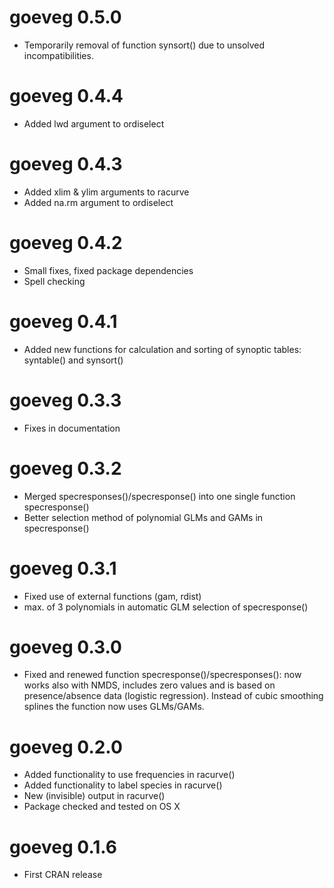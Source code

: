 # goeveg 0.5.0
- Temporarily removal of function synsort() due to unsolved incompatibilities.

# goeveg 0.4.4
- Added lwd argument to ordiselect

# goeveg 0.4.3
- Added xlim & ylim arguments to racurve
- Added na.rm argument to ordiselect

# goeveg 0.4.2
- Small fixes, fixed package dependencies
- Spell checking

# goeveg 0.4.1
- Added new functions for calculation and sorting of synoptic tables: syntable() and synsort()

# goeveg 0.3.3
- Fixes in documentation

# goeveg 0.3.2
- Merged specresponses()/specresponse() into one single function specresponse()
- Better selection method of polynomial GLMs and GAMs in specresponse()

# goeveg 0.3.1

- Fixed use of external functions (gam, rdist)
- max. of 3 polynomials in automatic GLM selection of specresponse()

# goeveg 0.3.0

- Fixed and renewed function specresponse()/specresponses(): now works also with NMDS, includes zero values and is based on presence/absence data (logistic regression). Instead of cubic smoothing splines the function now uses GLMs/GAMs.

# goeveg 0.2.0

- Added functionality to use frequencies in racurve()
- Added functionality to label species in racurve()
- New (invisible) output in racurve()
- Package checked and tested on OS X

# goeveg 0.1.6

- First CRAN release
